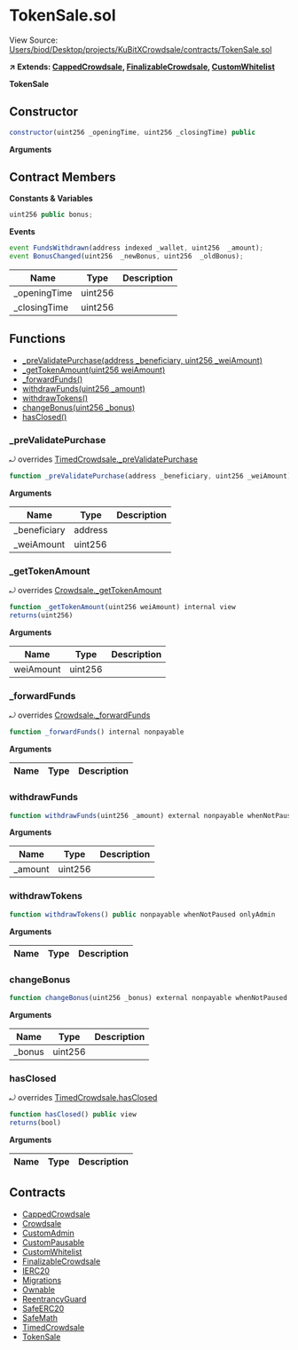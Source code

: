 # TokenSale.sol

View Source: [Users/biod/Desktop/projects/KuBitXCrowdsale/contracts/TokenSale.sol](../Users/biod/Desktop/projects/KuBitXCrowdsale/contracts/TokenSale.sol)

**↗ Extends: [CappedCrowdsale](CappedCrowdsale.md), [FinalizableCrowdsale](FinalizableCrowdsale.md), [CustomWhitelist](CustomWhitelist.md)**

**TokenSale**

## Constructor

```js
constructor(uint256 _openingTime, uint256 _closingTime) public
```

**Arguments**

## Contract Members
**Constants & Variables**

```js
uint256 public bonus;

```

**Events**

```js
event FundsWithdrawn(address indexed _wallet, uint256  _amount);
event BonusChanged(uint256  _newBonus, uint256  _oldBonus);
```

| Name        | Type           | Description  |
| ------------- |------------- | -----|
| _openingTime | uint256 |  | 
| _closingTime | uint256 |  | 

## Functions

- [_preValidatePurchase(address _beneficiary, uint256 _weiAmount)](#_prevalidatepurchase)
- [_getTokenAmount(uint256 weiAmount)](#_gettokenamount)
- [_forwardFunds()](#_forwardfunds)
- [withdrawFunds(uint256 _amount)](#withdrawfunds)
- [withdrawTokens()](#withdrawtokens)
- [changeBonus(uint256 _bonus)](#changebonus)
- [hasClosed()](#hasclosed)

### _preValidatePurchase

⤾ overrides [TimedCrowdsale._preValidatePurchase](TimedCrowdsale.md#_prevalidatepurchase)

```js
function _preValidatePurchase(address _beneficiary, uint256 _weiAmount) internal view whenNotPaused ifWhitelisted 
```

**Arguments**

| Name        | Type           | Description  |
| ------------- |------------- | -----|
| _beneficiary | address |  | 
| _weiAmount | uint256 |  | 

### _getTokenAmount

⤾ overrides [Crowdsale._getTokenAmount](Crowdsale.md#_gettokenamount)

```js
function _getTokenAmount(uint256 weiAmount) internal view
returns(uint256)
```

**Arguments**

| Name        | Type           | Description  |
| ------------- |------------- | -----|
| weiAmount | uint256 |  | 

### _forwardFunds

⤾ overrides [Crowdsale._forwardFunds](Crowdsale.md#_forwardfunds)

```js
function _forwardFunds() internal nonpayable
```

**Arguments**

| Name        | Type           | Description  |
| ------------- |------------- | -----|

### withdrawFunds

```js
function withdrawFunds(uint256 _amount) external nonpayable whenNotPaused onlyAdmin 
```

**Arguments**

| Name        | Type           | Description  |
| ------------- |------------- | -----|
| _amount | uint256 |  | 

### withdrawTokens

```js
function withdrawTokens() public nonpayable whenNotPaused onlyAdmin 
```

**Arguments**

| Name        | Type           | Description  |
| ------------- |------------- | -----|

### changeBonus

```js
function changeBonus(uint256 _bonus) external nonpayable whenNotPaused onlyAdmin 
```

**Arguments**

| Name        | Type           | Description  |
| ------------- |------------- | -----|
| _bonus | uint256 |  | 

### hasClosed

⤾ overrides [TimedCrowdsale.hasClosed](TimedCrowdsale.md#hasclosed)

```js
function hasClosed() public view
returns(bool)
```

**Arguments**

| Name        | Type           | Description  |
| ------------- |------------- | -----|

## Contracts

* [CappedCrowdsale](CappedCrowdsale.md)
* [Crowdsale](Crowdsale.md)
* [CustomAdmin](CustomAdmin.md)
* [CustomPausable](CustomPausable.md)
* [CustomWhitelist](CustomWhitelist.md)
* [FinalizableCrowdsale](FinalizableCrowdsale.md)
* [IERC20](IERC20.md)
* [Migrations](Migrations.md)
* [Ownable](Ownable.md)
* [ReentrancyGuard](ReentrancyGuard.md)
* [SafeERC20](SafeERC20.md)
* [SafeMath](SafeMath.md)
* [TimedCrowdsale](TimedCrowdsale.md)
* [TokenSale](TokenSale.md)
